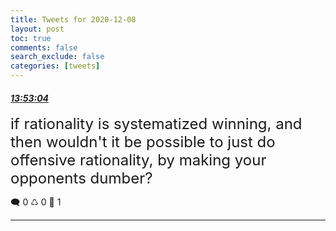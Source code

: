 ```yaml
---
title: Tweets for 2020-12-08
layout: post
toc: true
comments: false
search_exclude: false
categories: [tweets]
---
```



#### <a href = "https://twitter.com/deepfates/status/1336413507655385091">*13:53:04*</a>

<font size="5">if rationality is systematized winning, and then wouldn't it be possible to just do offensive rationality, by making your opponents dumber?</font>



🗨️ 0 ♺ 0 🤍  1   

---
    
            
